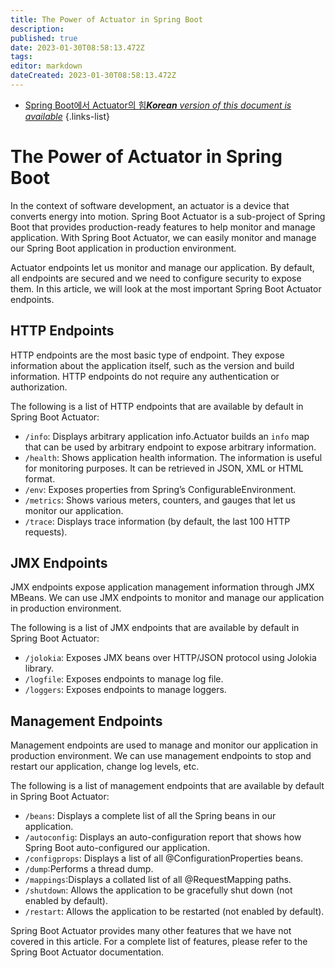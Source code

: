 ```yaml
---
title: The Power of Actuator in Spring Boot
description: 
published: true
date: 2023-01-30T08:58:13.472Z
tags: 
editor: markdown
dateCreated: 2023-01-30T08:58:13.472Z
---
```


- [Spring Boot에서 Actuator의 힘***Korean** version of this document is available*](/ko/Knowledge-base/Spring-Boot/the-power-of-actuator-in-spring-boot)
{.links-list}


# The Power of Actuator in Spring Boot

In the context of software development, an actuator is a device that converts energy into motion. Spring Boot Actuator is a sub-project of Spring Boot that provides production-ready features to help monitor and manage application. With Spring Boot Actuator, we can easily monitor and manage our Spring Boot application in production environment.

 Actuator endpoints let us monitor and manage our application. By default, all endpoints are secured and we need to configure security to expose them. In this article, we will look at the most important Spring Boot Actuator endpoints.


## HTTP Endpoints

HTTP endpoints are the most basic type of endpoint. They expose information about the application itself, such as the version and build information. HTTP endpoints do not require any authentication or authorization.

The following is a list of HTTP endpoints that are available by default in Spring Boot Actuator:

- `/info`: Displays arbitrary application info.Actuator builds an `info` map that can be used by arbitrary endpoint to expose arbitrary information.
- `/health`: Shows application health information. The information is useful for monitoring purposes. It can be retrieved in JSON, XML or HTML format.
- `/env`: Exposes properties from Spring’s ConfigurableEnvironment.
- `/metrics`: Shows various meters, counters, and gauges that let us monitor our application.
- `/trace`: Displays trace information (by default, the last 100 HTTP requests).


## JMX Endpoints

JMX endpoints expose application management information through JMX MBeans. We can use JMX endpoints to monitor and manage our application in production environment.

The following is a list of JMX endpoints that are available by default in Spring Boot Actuator:

- `/jolokia`: Exposes JMX beans over HTTP/JSON protocol using Jolokia library.
- `/logfile`: Exposes endpoints to manage log file.
- `/loggers`: Exposes endpoints to manage loggers.



## Management Endpoints

Management endpoints are used to manage and monitor our application in production environment. We can use management endpoints to stop and restart our application, change log levels, etc.

The following is a list of management endpoints that are available by default in Spring Boot Actuator:

- `/beans`: Displays a complete list of all the Spring beans in our application.
- `/autoconfig`: Displays an auto-configuration report that shows how Spring Boot auto-configured our application.
- `/configprops`: Displays a list of all @ConfigurationProperties beans.
- `/dump`:Performs a thread dump.
- `/mappings`:Displays a collated list of all @RequestMapping paths.
- `/shutdown`: Allows the application to be gracefully shut down (not enabled by default).
- `/restart`: Allows the application to be restarted (not enabled by default).



 Spring Boot Actuator provides many other features that we have not covered in this article. For a complete list of features, please refer to the Spring Boot Actuator documentation.